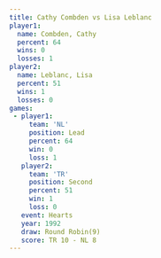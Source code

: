 ```yaml
---
title: Cathy Combden vs Lisa Leblanc
player1:              
  name: Combden, Cathy
  percent: 64         
  wins: 0             
  losses: 1           
player2:              
  name: Leblanc, Lisa 
  percent: 51         
  wins: 1             
  losses: 0           
games:
 - player1:        
     team: 'NL'    
     position: Lead
     percent: 64   
     win: 0        
     loss: 1       
   player2:          
     team: 'TR'      
     position: Second
     percent: 51     
     win: 1          
     loss: 0         
   event: Hearts       
   year: 1992          
   draw: Round Robin(9)
   score: TR 10 - NL 8 
---
```

